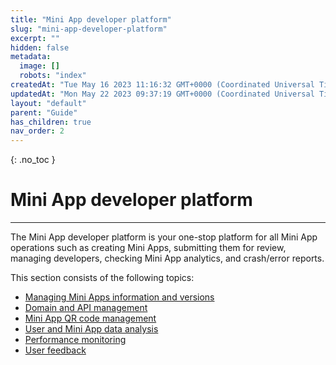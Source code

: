 ```yaml
---
title: "Mini App developer platform"
slug: "mini-app-developer-platform"
excerpt: ""
hidden: false
metadata: 
  image: []
  robots: "index"
createdAt: "Tue May 16 2023 11:16:32 GMT+0000 (Coordinated Universal Time)"
updatedAt: "Mon May 22 2023 09:37:19 GMT+0000 (Coordinated Universal Time)"
layout: "default"
parent: "Guide"
has_children: true
nav_order: 2
---
```

{: .no_toc }
# Mini App developer platform
***
The Mini App developer platform is your one-stop platform for all Mini App operations such as creating Mini Apps, submitting them for review, managing developers, checking Mini App analytics, and crash/error reports.

This section consists of the following topics:

- [Managing Mini Apps information and versions](mini-app-developer-platform/managing-mini-apps)
- [Domain and API management](mini-app-developer-platform/domain-and-api-management)
- [Mini App QR code management](mini-app-developer-platform/mini-app-qr-code-management)
- [User and Mini App data analysis](mini-app-developer-platform/user-and-mini-app-data-analysis)
- [Performance monitoring](mini-app-developer-platform/performance-monitoring)
- [User feedback](mini-app-developer-platform/user-feedback)

